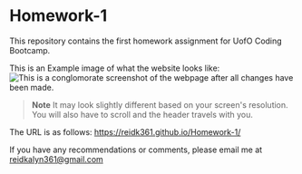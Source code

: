 # Homework-1
This repository contains the first homework assignment for UofO Coding Bootcamp. 

This is an Example image of what the website looks like: 
![This is a conglomorate screenshot of the webpage after all changes have been made.](./assets/images/Screenshot-of-Horiseon-Page.png)
> **Note** It may look slightly different based on your screen's resolution. You will also have to scroll and the header travels with you.  

The URL is as follows: <https://reidk361.github.io/Homework-1/>

If you have any recommendations or comments, please email me at <reidkalyn361@gmail.com>